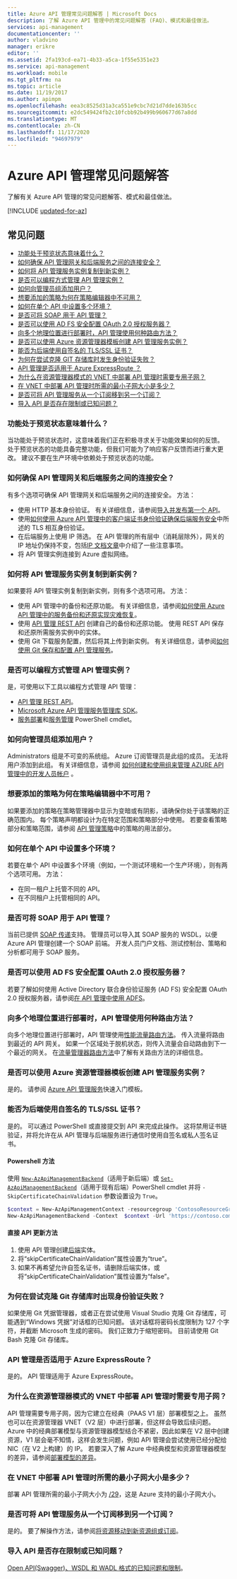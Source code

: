 ```yaml
---
title: Azure API 管理常见问题解答 | Microsoft Docs
description: 了解 Azure API 管理中的常见问题解答 (FAQ)、模式和最佳做法。
services: api-management
documentationcenter: ''
author: vladvino
manager: erikre
editor: ''
ms.assetid: 2fa193cd-ea71-4b33-a5ca-1f55e5351e23
ms.service: api-management
ms.workload: mobile
ms.tgt_pltfrm: na
ms.topic: article
ms.date: 11/19/2017
ms.author: apimpm
ms.openlocfilehash: eea3c8525d31a3ca551e9cbc7d21d7dde163b5cc
ms.sourcegitcommit: e2dc549424fb2c10fcbb92b499b960677d67a8dd
ms.translationtype: MT
ms.contentlocale: zh-CN
ms.lasthandoff: 11/17/2020
ms.locfileid: "94697979"
---
```

# <a name="azure-api-management-faqs"></a>Azure API 管理常见问题解答
了解有关 Azure API 管理的常见问题解答、模式和最佳做法。

[!INCLUDE [updated-for-az](../../includes/updated-for-az.md)]

## <a name="frequently-asked-questions"></a>常见问题
* [功能处于预览状态意味着什么？](#what-does-it-mean-when-a-feature-is-in-preview)
* [如何确保 API 管理网关和后端服务之间的连接安全？](#how-can-i-secure-the-connection-between-the-api-management-gateway-and-my-back-end-services)
* [如何将 API 管理服务实例复制到新实例？](#how-do-i-copy-my-api-management-service-instance-to-a-new-instance)
* [是否可以编程方式管理 API 管理实例？](#can-i-manage-my-api-management-instance-programmatically)
* [如何向管理员组添加用户？](#how-do-i-add-a-user-to-the-administrators-group)
* [想要添加的策略为何在策略编辑器中不可用？](#why-is-the-policy-that-i-want-to-add-unavailable-in-the-policy-editor)
* [如何在单个 API 中设置多个环境？](#how-do-i-set-up-multiple-environments-in-a-single-api)
* [是否可将 SOAP 用于 API 管理？](#can-i-use-soap-with-api-management)
* [是否可以使用 AD FS 安全配置 OAuth 2.0 授权服务器？](#can-i-configure-an-oauth-20-authorization-server-with-ad-fs-security)
* [向多个地理位置进行部署时，API 管理使用何种路由方法？](#what-routing-method-does-api-management-use-in-deployments-to-multiple-geographic-locations)
* [是否可以使用 Azure 资源管理器模板创建 API 管理服务实例？](#can-i-use-an-azure-resource-manager-template-to-create-an-api-management-service-instance)
* [能否为后端使用自签名的 TLS/SSL 证书？](#can-i-use-a-self-signed-tlsssl-certificate-for-a-back-end)
* [为何在尝试克隆 GIT 存储库时发生身份验证失败？](#why-do-i-get-an-authentication-failure-when-i-try-to-clone-a-git-repository)
* [API 管理是否适用于 Azure ExpressRoute ？](#does-api-management-work-with-azure-expressroute)
* [为什么在资源管理器模式的 VNET 中部署 API 管理时需要专用子网？](#why-do-we-require-a-dedicated-subnet-in-resource-manager-style-vnets-when-api-management-is-deployed-into-them)
* [在 VNET 中部署 API 管理时所需的最小子网大小是多少？](#what-is-the-minimum-subnet-size-needed-when-deploying-api-management-into-a-vnet)
* [是否可将 API 管理服务从一个订阅移到另一个订阅？](#can-i-move-an-api-management-service-from-one-subscription-to-another)
* [导入 API 是否存在限制或已知问题？](#are-there-restrictions-on-or-known-issues-with-importing-my-api)

### <a name="what-does-it-mean-when-a-feature-is-in-preview"></a>功能处于预览状态意味着什么？
当功能处于预览状态时，这意味着我们正在积极寻求关于功能效果如何的反馈。 处于预览状态的功能具备完整功能，但我们可能为了响应客户反馈而进行重大更改。 建议不要在生产环境中依赖处于预览状态的功能。

### <a name="how-can-i-secure-the-connection-between-the-api-management-gateway-and-my-back-end-services"></a>如何确保 API 管理网关和后端服务之间的连接安全？
有多个选项可确保 API 管理网关和后端服务之间的连接安全。 方法：

* 使用 HTTP 基本身份验证。 有关详细信息，请参阅[导入并发布第一个 API](import-and-publish.md)。
* 使用[如何使用 Azure API 管理中的客户端证书身份验证确保后端服务安全](api-management-howto-mutual-certificates.md)中所述的 TLS 相互身份验证。
* 在后端服务上使用 IP 筛选。 在 API 管理的所有层中（消耗层除外），网关的 IP 地址仍保持不变，包括[IP 文档文章](api-management-howto-ip-addresses.md)中介绍了一些注意事项。
* 将 API 管理实例连接到 Azure 虚拟网络。

### <a name="how-do-i-copy-my-api-management-service-instance-to-a-new-instance"></a>如何将 API 管理服务实例复制到新实例？
如果要将 API 管理实例复制到新实例，则有多个选项可用。 方法：

* 使用 API 管理中的备份和还原功能。 有关详细信息，请参阅[如何使用 Azure API 管理中的服务备份和还原实现灾难恢复](api-management-howto-disaster-recovery-backup-restore.md)。
* 使用 [API 管理 REST API](/rest/api/apimanagement/) 创建自己的备份和还原功能。 使用 REST API 保存和还原所需服务实例中的实体。
* 使用 Git 下载服务配置，然后将其上传到新实例。 有关详细信息，请参阅[如何使用 Git 保存和配置 API 管理服务](api-management-configuration-repository-git.md)。

### <a name="can-i-manage-my-api-management-instance-programmatically"></a>是否可以编程方式管理 API 管理实例？
是，可使用以下工具以编程方式管理 API 管理：

* [API 管理 REST API](/rest/api/apimanagement/)。
* [Microsoft Azure API 管理服务管理库 SDK](https://aka.ms/apimsdk)。
* [服务部署](/powershell/module/wds)和[服务管理](/powershell/azure/servicemanagement/overview) PowerShell cmdlet。

### <a name="how-do-i-add-a-user-to-the-administrators-group"></a>如何向管理员组添加用户？
Administrators 组是不可变的系统组。 Azure 订阅管理员是此组的成员。 无法将用户添加到此组。 有关详细信息，请参阅 [如何创建和使用组来管理 AZURE API 管理中的开发人员帐户](./api-management-howto-create-groups.md) 。

### <a name="why-is-the-policy-that-i-want-to-add-unavailable-in-the-policy-editor"></a>想要添加的策略为何在策略编辑器中不可用？
如果要添加的策略在策略管理器中显示为变暗或有阴影，请确保你处于该策略的正确范围内。 每个策略声明都设计为在特定范围和策略部分中使用。 若要查看策略部分和策略范围，请参阅 [API 管理策略](./api-management-policies.md)中的策略的用法部分。

### <a name="how-do-i-set-up-multiple-environments-in-a-single-api"></a>如何在单个 API 中设置多个环境？
若要在单个 API 中设置多个环境（例如，一个测试环境和一个生产环境），则有两个选项可用。 方法：

* 在同一租户上托管不同的 API。
* 在不同租户上托管相同的 API。

### <a name="can-i-use-soap-with-api-management"></a>是否可将 SOAP 用于 API 管理？
当前已提供 [SOAP 传递](https://azure.microsoft.com/blog/soap-pass-through/)支持。 管理员可以导入其 SOAP 服务的 WSDL，以便 Azure API 管理创建一个 SOAP 前端。 开发人员门户文档、测试控制台、策略和分析都可用于 SOAP 服务。

### <a name="can-i-configure-an-oauth-20-authorization-server-with-ad-fs-security"></a>是否可以使用 AD FS 安全配置 OAuth 2.0 授权服务器？
若要了解如何使用 Active Directory 联合身份验证服务 (AD FS) 安全配置 OAuth 2.0 授权服务器，请参阅[在 API 管理中使用 ADFS](https://phvbaars.wordpress.com/2016/02/06/using-adfs-in-api-management/)。

### <a name="what-routing-method-does-api-management-use-in-deployments-to-multiple-geographic-locations"></a>向多个地理位置进行部署时，API 管理使用何种路由方法？
向多个地理位置进行部署时，API 管理使用[性能流量路由方法](../traffic-manager/traffic-manager-routing-methods.md#performance)。 传入流量将路由到最近的 API 网关。 如果一个区域处于脱机状态，则传入流量会自动路由到下一个最近的网关。 在[流量管理器路由方法](../traffic-manager/traffic-manager-routing-methods.md)中了解有关路由方法的详细信息。

### <a name="can-i-use-an-azure-resource-manager-template-to-create-an-api-management-service-instance"></a>是否可以使用 Azure 资源管理器模板创建 API 管理服务实例？
是的。 请参阅 [Azure API 管理服务](https://aka.ms/apimtemplate)快速入门模板。

### <a name="can-i-use-a-self-signed-tlsssl-certificate-for-a-back-end"></a>能否为后端使用自签名的 TLS/SSL 证书？
是的。 可以通过 PowerShell 或直接提交到 API 来完成此操作。 这将禁用证书链验证，并将允许在从 API 管理与后端服务进行通信时使用自签名或私人签名证书。

#### <a name="powershell-method"></a>Powershell 方法 ####
使用 [`New-AzApiManagementBackend`](/powershell/module/az.apimanagement/new-azapimanagementbackend)（适用于新后端）或 [`Set-AzApiManagementBackend`](/powershell/module/az.apimanagement/set-azapimanagementbackend)（适用于现有后端）PowerShell cmdlet 并将 `-SkipCertificateChainValidation` 参数设置设为 `True`。

```powershell
$context = New-AzApiManagementContext -resourcegroup 'ContosoResourceGroup' -servicename 'ContosoAPIMService'
New-AzApiManagementBackend -Context  $context -Url 'https://contoso.com/myapi' -Protocol http -SkipCertificateChainValidation $true
```

#### <a name="direct-api-update-method"></a>直接 API 更新方法 ####
1. 使用 API 管理创建[后端](/rest/api/apimanagement/)实体。     
2. 将“skipCertificateChainValidation”属性设置为“true”。     
3. 如果不再希望允许自签名证书，请删除后端实体，或将“skipCertificateChainValidation”属性设置为“false”。

### <a name="why-do-i-get-an-authentication-failure-when-i-try-to-clone-a-git-repository"></a>为何在尝试克隆 Git 存储库时出现身份验证失败？
如果使用 Git 凭据管理器，或者正在尝试使用 Visual Studio 克隆 Git 存储库，可能遇到“Windows 凭据”对话框的已知问题。 该对话框将密码长度限制为 127 个字符，并截断 Microsoft 生成的密码。 我们正致力于缩短密码。 目前请使用 Git Bash 克隆 Git 存储库。

### <a name="does-api-management-work-with-azure-expressroute"></a>API 管理是否适用于 Azure ExpressRoute？
是的。 API 管理适用于 Azure ExpressRoute。

### <a name="why-do-we-require-a-dedicated-subnet-in-resource-manager-style-vnets-when-api-management-is-deployed-into-them"></a>为什么在资源管理器模式的 VNET 中部署 API 管理时需要专用子网？
API 管理需要专用子网，因为它建立在经典（PAAS V1 层）部署模型之上。 虽然也可以在资源管理器 VNET（V2 层）中进行部署，但这样会导致后续问题。 Azure 中的经典部署模型与资源管理器模型结合不紧密，因此如果在 V2 层中创建资源，V1 层会毫不知情，这样会发生问题，例如 API 管理会尝试使用已经分配给 NIC（在 V2 上构建）的 IP。
若要深入了解 Azure 中经典模型和资源管理器模型的差异，请参阅[部署模型的差异](../azure-resource-manager/management/deployment-models.md)。

### <a name="what-is-the-minimum-subnet-size-needed-when-deploying-api-management-into-a-vnet"></a>在 VNET 中部署 API 管理时所需的最小子网大小是多少？
部署 API 管理所需的最小子网大小为 [/29](../virtual-network/virtual-networks-faq.md#configuration)，这是 Azure 支持的最小子网大小。

### <a name="can-i-move-an-api-management-service-from-one-subscription-to-another"></a>是否可将 API 管理服务从一个订阅移到另一个订阅？
是的。 要了解操作方法，请参阅[将资源移动到新资源组或订阅](../azure-resource-manager/management/move-resource-group-and-subscription.md)。

### <a name="are-there-restrictions-on-or-known-issues-with-importing-my-api"></a>导入 API 是否存在限制或已知问题？
[Open API(Swagger)、WSDL 和 WADL 格式的已知问题和限制](api-management-api-import-restrictions.md)。
